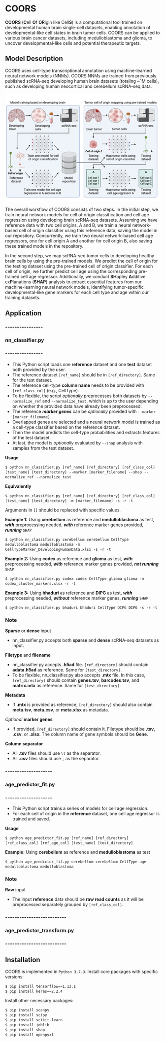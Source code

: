 # COORS
**COORS** (**C**ell **O**f **OR**igin like Cell**S**) is a computational tool trained on developmental human brain single-cell datasets, enabling annotation of developmental-like cell states in brain tumor cells. COORS can be applied to various brain cancer datasets, including medulloblastoma and glioma, to uncover developmental-like cells and potential therapeutic targets.


## Model Description
COORS uses cell-type transcriptional annotation using machine-learned neural network models (NNMs). COORS NNMs are trained from  previously published scRNA-seq developing human brain datasets (totaling ~1M cells), such as developing human neocortical and cerebellum scRNA-seq data.

![Figure1](Figure1.png)

The overall workflow of COORS consists of two steps. In the initial step, we train neural network models for cell of origin classification and cell age regression using developing brain scRNA-seq datasets. Assuming we have reference data with two cell origins, A and B, we train a neural network-based cell of origin classifier using this reference data, saving the model in our repository. Concurrently, we train two neural network-based cell age regressors, one for cell origin A and another for cell origin B, also saving these trained models in the repository.  

In the second step, we map scRNA-seq tumor cells to developing healthy brain cells by using the pre-trained models. We predict the cell of origin for the testing dataset using the pre-trained cell of origin classifier. For each cell of origin, we further predict cell age using the corresponding pre-trained cell age regressor. Additionally, we conduct **SH**apley **A**dditive ex**P**lanations (**SHAP**) analysis to extract essential features from our machine-learning neural network models, identifying tumor-specific developmental-like gene markers for each cell type and age within our training datasets.

## Application
### ----------------  
### nn_classifier.py
### ----------------  
- This Python script loads one **reference** dataset and one **test** dataset both provided by the user.  
- The reference dataset `[ref_name]` should be in `[ref_directory]`. Same for the test dataset.  
- The reference cell-type **column name** needs to be provided with `[ref_class_col]` (e.g., CellType).  
- To be flexible, the script _optionally_ preprocesses both datasets by `--normalize_ref` and `--normalize_test`, which is up to the user depending on whether the provided data have already been preprocessed.  
- The reference **_marker genes_** can be _optionally_ provided with `--marker [marker_filename]`.  
- Overlapped genes are selected and a neural network model is trained as a cell-type classifier based on the reference dataset.  
- Then the model predicts the cell-type probabilities and extracts features of the test dataset.  
- At last, the model is _optionally_ evaluated by `--shap` analysis with samples from the test dataset.  

**Usage**
```
$ python nn_classifier.py [ref_name] [ref_directory] [ref_class_col] [test_name] [test_directory] --marker [marker_filename] --shap --normalize_ref --normalize_test
```
  
**Equivalently**  
```
$ python nn_classifier.py [ref_name] [ref_directory] [ref_class_col] [test_name] [test_directory] -m [marker_filename] -s -r -t
```

Arguments in `[]` should be replaced with specific values.  
  
**Example 1:** Using **cerebellum** as reference and **medulloblastoma** as test, **_with_** preprocessing needed, **_with_** reference marker genes provided, **_running_** `SHAP`
```
$ python nn_classifier.py cerebellum cerebellum CellType medulloblastoma medulloblastoma -m CellTypeMarker_DevelopingHumanData.xlsx -s -r -t
```
  
**Example 2:** Using **codex** as reference and **glioma** as test, **_with_** preprocessing needed, **_with_** reference marker genes provided, **_not running_** `SHAP`
```
$ python nn_classifier.py codex codex CellType glioma glioma -m codex_cluster_markers.xlsx -r -t
```
  
**Example 3:** Using **bhaduri** as reference and **DIPG** as test, **_with_** preprocessing needed, **_without_** reference marker genes, **_running_** `SHAP`
```
$ python nn_classifier.py bhaduri bhaduri CellType DIPG DIPG -s -r -t
```
  
### Note  
  
**Sparse** or **dense** input
- nn_classifier.py accepts both **sparse** and **dense** scRNA-seq datasets as input.  
  
**Filetype** and **filename**
- nn_classifier.py accepts **.h5ad** file. `[ref_directory]` should contain **adata.h5ad** as reference. Same for `[test_directory]`.  
- To be flexible, nn_classifier.py also accepts **.mtx** file. In this case, `[ref_directory]` should contain **genes.tsv**, **barcodes.tsv**, and **matrix.mtx** as reference. Same for `[test_directory]`.  
  
**Metadata**  
- If **.mtx** is provided as reference, `[ref_directory]` should also contain **meta.tsv**, **meta.csv**, or **meta.xlsx** as metadata.
  
_Optional_ **marker genes**  
- If provided, `[ref_directory]` should contain it. Filetype should be **.tsv**, **.csv**, or **.xlsx**. The column name of gene symbols should be **Gene**.  
  
**Column separator**  
- All **.tsv** files should use `\t` as the separator.  
- All **.csv** files should use `,` as the separator.  
  
### --------------------  
### age_predictor_fit.py
### --------------------  
- This Python script trains a series of models for cell age regression.  
- For each cell of origin in the **reference** dataset, one cell age regressor is trained and saved.  
  
**Usage**
```
$ python age_predictor_fit.py [ref_name] [ref_directory] [ref_class_col] [ref_age_col] [test_name] [test_directory]
```
  
**Example:** Using **cerebellum** as reference and **medulloblastoma** as test  
```
$ python age_predictor_fit.py cerebellum cerebellum CellType age medulloblastoma medulloblastoma
```
  
### Note  
**Raw** input  
- The input **reference** data should be **raw read counts** as it will be preprocessed separately grouped by `[ref_class_col]`.  
  
### --------------------------  
### age_predictor_transform.py
### --------------------------  
  
## Installation
COORS is implemented in `Python 3.7.3`. 
Install core packages with specific versions:
```
$ pip install tensorflow==1.13.1
$ pip install keras==2.2.4
```

Install other necessary packages:
```
$ pip install scanpy
$ pip install scipy
$ pip install scikit-learn
$ pip install joblib
$ pip install shap
$ pip install openpyxl
```
